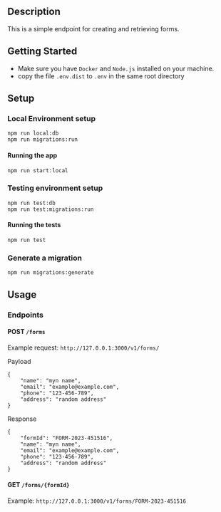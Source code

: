 ## Description

This is a simple endpoint for creating and retrieving forms.


## Getting Started

- Make sure you have `Docker` and `Node.js` installed on your machine.
- copy the file `.env.dist` to `.env` in the same root directory

## Setup

### Local Environment setup
``` 
npm run local:db
npm run migrations:run
```

#### Running the app
``` 
npm run start:local
```

### Testing environment setup
``` 
npm run test:db
npm run test:migrations:run
```

#### Running the tests
``` 
npm run test
```

### Generate a migration
```
npm run migrations:generate
```

## Usage

### Endpoints

#### POST `/forms`
Example request: `http://127.0.0.1:3000/v1/forms/`

Payload 
```
{
    "name": "myn name",
    "email": "example@example.com",
    "phone": "123-456-789",
    "address": "random address"
}
```
Response
```
{
    "formId": "FORM-2023-451516",
    "name": "myn name",
    "email": "example@example.com",
    "phone": "123-456-789",
    "address": "random address"
}
```

#### GET `/forms/{formId}`
Example: `http://127.0.0.1:3000/v1/forms/FORM-2023-451516`
